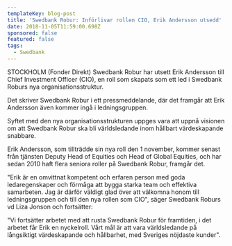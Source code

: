 ```yaml
---
templateKey: blog-post
title: 'Swedbank Robur: Införlivar rollen CIO, Erik Andersson utsedd'
date: 2018-11-05T11:59:00.698Z
sponsored: false
featured: false
tags:
  - Swedbank
---
```

STOCKHOLM (Fonder Direkt) Swedbank Robur har utsett Erik Andersson till Chief Investment Officer (CIO), en roll som skapats som ett led i Swedbank Roburs nya organisationsstruktur.

Det skriver Swedbank Robur i ett pressmeddelande, där det framgår att Erik Andersson även kommer ingå i ledningsgruppen.

Syftet med den nya organisationsstrukturen uppges vara att uppnå visionen om att Swedbank Robur ska bli världsledande inom hållbart värdeskapande snabbare.

Erik Andersson, som tillträdde sin nya roll den 1 november, kommer senast från tjänsten Deputy Head of Equities och Head of Global Equities, och har sedan 2010 haft flera seniora roller på Swedbank Robur, framgår det.

"Erik är en omvittnat kompetent och erfaren person med goda ledaregenskaper och förmåga att bygga starka team och effektiva samarbeten. Jag är därför väldigt glad över att välkomna honom till ledningsgruppen och till den nya rollen som CIO", säger Swedbank Roburs vd Liza Jonson och fortsätter:

"Vi fortsätter arbetet med att rusta Swedbank Robur för framtiden, i det arbetet får Erik en nyckelroll. Vårt mål är att vara världsledande på långsiktigt värdeskapande och hållbarhet, med Sveriges nöjdaste kunder".
